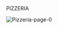 PIZZERIA

![Pizzeria-page-0](https://user-images.githubusercontent.com/120043339/226373547-168d78d6-beba-4af1-a493-f684f7a3bcf6.jpg)
